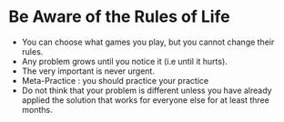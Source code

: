 # Be Aware of the Rules of Life

- You can choose what games you play, but you cannot change their rules.
- Any problem grows until you notice it (i.e until it hurts).
- The very important is never urgent.
- Meta-Practice : you should practice your practice
- Do not think that your problem is different unless you have already applied the solution that works for everyone else for at least three months.